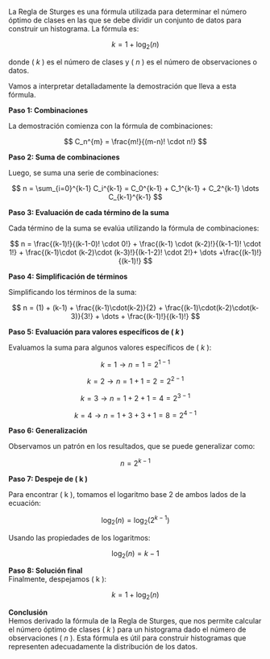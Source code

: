 La Regla de Sturges es una fórmula utilizada para determinar el número óptimo de clases en las que se debe dividir un conjunto de datos para construir un histograma. La fórmula es:

$$ k = 1 + \log_{2}(n) $$

donde ( $k$ ) es el número de clases y ( $n$ ) es el número de observaciones o datos.

Vamos a interpretar detalladamente la demostración que lleva a esta fórmula.

**Paso 1: Combinaciones**

La demostración comienza con la fórmula de combinaciones:

$$ C_n^{m} = \frac{m!}{(m-n)! \cdot n!} $$

**Paso 2: Suma de combinaciones**

Luego, se suma una serie de combinaciones:

$$ n = \sum_{i=0}^{k-1} C_i^{k-1} = C_0^{k-1} + C_1^{k-1} + C_2^{k-1} \dots C_{k-1}^{k-1} $$

**Paso 3: Evaluación de cada término de la suma**

Cada término de la suma se evalúa utilizando la fórmula de combinaciones:

$$ n = \frac{(k-1)!}{(k-1-0)! \cdot 0!} + \frac{(k-1) \cdot (k-2)!}{(k-1-1)! \cdot 1!} + \frac{(k-1)\cdot (k-2)\cdot (k-3)!}{(k-1-2)! \cdot 2!}+ \dots +\frac{(k-1)!}{(k-1)!} $$

**Paso 4: Simplificación de términos**

Simplificando los términos de la suma:

$$ n = (1) + (k-1) + \frac{(k-1)\cdot(k-2)}{2} + \frac{(k-1)\cdot(k-2)\cdot(k-3)}{3!} + \dots + \frac{(k-1)!}{(k-1)!} $$

**Paso 5: Evaluación para valores específicos de ( $k$ )**

Evaluamos la suma para algunos valores específicos de ( $k$ ):
 
$$k = 1\to n = 1 = 2^{1-1} $$

$$k = 2\to n = 1 + 1 = 2 = 2^{2-1} $$

$$k = 3\to n = 1 + 2 + 1 = 4 = 2^{3-1} $$

$$k = 4\to n = 1 + 3 + 3 + 1 = 8 = 2^{4-1} $$

**Paso 6: Generalización**

Observamos un patrón en los resultados, que se puede generalizar como:

$$ n = 2^{k-1} $$

**Paso 7: Despeje de ( k )**

Para encontrar ( k ), tomamos el logaritmo base 2 de ambos lados de la ecuación:

$$ \log_{2}(n) = \log_{2}(2^{k-1}) $$

Usando las propiedades de los logaritmos:

$$ \log_{2}(n) = k - 1 $$

**Paso 8: Solución final**  
Finalmente, despejamos ( k ):

$$ k = 1 + \log_{2}(n) $$

**Conclusión**  
Hemos derivado la fórmula de la Regla de Sturges, que nos permite calcular el número óptimo de clases ( $k$ ) para un histograma dado el número de observaciones ( $n$ ). Esta fórmula es útil para construir histogramas que representen adecuadamente la distribución de los datos.